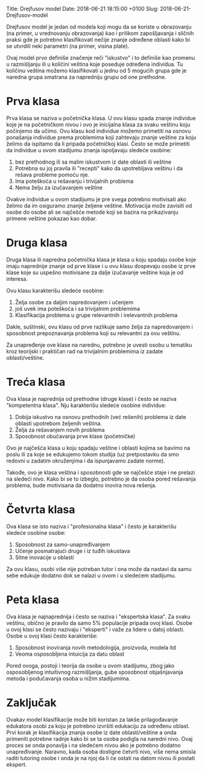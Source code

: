 Title: Drejfusov model
Date: 2018-06-21 18:15:00 +0100
Slug: 2018-06-21-Drejfusov-model


Drejfusov model je jedan od modela koji mogu da se koriste u obrazovanju (na primer, u vrednovanju obrazovanja) kao i prilikom zapošljavanja i sličnih praksi gde je potrebno klasifikovati nečije znanje određene oblasti kako bi se utvrdili neki parametri (na primer, visina plate).

Ovaj model prvo definiše značenje reči "iskustvo" i to definiše kao promenu u razmišljanju ili u količini veština koje poseduje određena individua. Tu količinu veština možemo klasifikovati u jednu od 5 mogućih grupa gde je naredna grupa smatrana za napredniju grupu od one prethodne. 

Prva klasa
===========

Prva klasa se naziva u početnička klasa. U ovu klasu spada znanje individue koje je na početničkom nivou i ovo je inicijalna klasa za svaku veštinu koju počinjemo da učimo. Ovu klasu kod individue možemo primetiti na osnovu ponašanja individue prema problemima koji zahtevaju znanje veštine za koju želimo da ispitamo da li pripada početničkoj klasi. Često se može primetiti da individue u ovom stadijumu znanja ispoljavaju sledeće osobine: 

1. bez prethodnog ili sa malim iskustvom iz date oblasti ili veštine 
2. Potrebna su joj pravila ili "recepti" kako da upotrebljava veštinu i da rešava probleme pomoću nje. 
3. Ima poteškoća u rešavanju i trivijalnih problema 
4. Nema želju za izučavanjem veštine 


Ovakve individue u ovom stadijumu je pre svega potrebno motivisati ako želimo da im osiguramo znanje željene veštine. Motivacija može zavisiti od osobe do osobe ali se najčešće metode koji se bazira na prikazivanju primene veštine pokazao kao dobar. 

Druga klasa 
=================

Druga klasa ili napredna početnička klasa je klasa u koju spadaju osobe koje imaju naprednije znanje od prve klase i u ovu klasu dospevaju osobe iz prve klase koje su uspešno motivisane za dalje izučavanje veštine koja je od interesa. 

Ovu klasu karakterišu sledeće osobine: 

1. Želja osobe za daljim napredovanjem i učenjem
2. još uvek ima poteškoća i sa trivijalnim problemima 
3. Klasifikacija problema u grupe relevantnih i irelevantnih problema

Dakle, suštinski, ovu klasu od prve razlikuje samo želja za napredovanjem i sposobnost prepoznavanja problema koji su relevantni za ovu veštinu. 

Za unapređenje ove klase na narednu, potrebno je uvesti osobu u tematiku kroz teorijski i praktičan rad na trivijalnim problemima iz zadate oblasti/veštine.

Treća klasa 
============

Ova klasa je naprednija od prethodne (druge klase) i često se naziva "kompetentna klasa". Nju karakterišu sledeće osobine individue:

1. Dobija iskustvo na osnovu prethodnih (već rešenih) problema iz date oblasti upotrebom željenih veština. 
2. Želja za rešavanjem novih problema 
3. Sposobnost obučavanja prve klase (početničke)

Ovo je najčešća klasa u koju spadaju veštine i oblasti kojima se bavimo na poslu ili za koje se edukujemo tokom studija (uz pretpostavku da smo redovni u zadatim okruženjima i da ispunjavamo zadate norme). 

Takođe, ovo je klasa veština i sposobnosti gde se najčešće staje i ne prelazi na sledeći nivo. Kako bi se to izbeglo, potrebno je da osoba pored rešavanja problema, bude motivisana da dodatno inovira nova rešenja.

Četvrta klasa 
=================

Ova klasa se isto naziva i "profesionalna klasa" i često je karakterišu sledeće osobine osobe:


1. Sposobnost za samo-unapređivanjem
2. Učenje posmatrajući druge i iz tuđih iskustava 
3. Sitne inovacije u oblasti 

Za ovu klasu, osobi više nije potreban tutor i ona može da nastavi da samu sebe edukuje dodatno dok se nalazi u ovom i u sledećem stadijumu. 

Peta klasa 
==============

Ova klasa je najnaprednija i često se naziva i "ekspertska klasa". Za svaku veštinu, obično je pravilo da samo 5% populacije pripada ovoj klasi. Osobe u ovoj klasi se često nazivaju i 
"eksperti" i važe za lidere u datoj oblasti. Osobe u ovoj klasi često karakteriše:

1. Sposobnost inoviranja novih metodologija, proizvoda, modela itd 
2. Veoma osposobljena intuicija za datu oblast 

Pored ovoga, postoji i teorija da osobe u ovom stadijumu, zbog jako osposobljenog intuitivnog razmišljanja, gube sposobnost objašnjavanja metoda i podučavanja osoba u nižim stadijumima. 


Zaključak
==========

Ovakav model klasifikacije može biti koristan za lakše prilagođavanje edukatora osobi za koju je potrebno izvršiti edukaciju za određenu oblast. Prvi korak je klasifikacija znanja osobe iz date oblasti/veštine a onda primeniti potrebne radnje kako bi se ta osoba podigla na naredni nivo. Ovaj proces se onda ponavlja i na sledećem nivou ako je potrebno dodatno unapređivanje. Naravno, kada osoba dostigne četvrti nivo, više nema smisla raditi tutoring osobe i onda je na njoj da li će ostati na datom nivou ili postati ekspert. 

